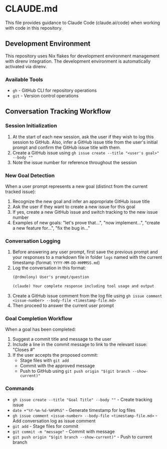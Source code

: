 # CLAUDE.md

This file provides guidance to Claude Code (claude.ai/code) when working with code in this repository.

## Development Environment

This repository uses Nix flakes for development environment management with direnv integration. The development environment is automatically activated via direnv.

### Available Tools
- `gh` - GitHub CLI for repository operations
- `git` - Version control operations

## Conversation Tracking Workflow

### Session Initialization
1. At the start of each new session, ask the user if they wish to log this session to GitHub. Also, infer a GitHub issue title from the user's initial prompt and confirm the GitHub issue title with them. 
2. Create a GitHub issue using `gh issue create --title "<user's goal>" --body ""`
3. Note the issue number for reference throughout the session

### New Goal Detection
When a user prompt represents a new goal (distinct from the current tracked issue):
1. Recognize the new goal and infer an appropriate GitHub issue title
2. Ask the user if they want to create a new issue for this goal
3. If yes, create a new GitHub issue and switch tracking to the new issue number
4. Examples of new goals: "let's prove that...", "now implement...", "create a new feature for...", "fix the bug in..."

### Conversation Logging
1. Before answering any user prompt, first save the previous prompt and your responses to a markdown file in folder `logs` named with the current timestamp (format: `YYYY-MM-DD-HHMMSS.md`)
2. Log the conversation in this format:
   ```markdown
   (@rdmolony) User's prompt/question
   
   (claude) Your complete response including tool usage and output
   ```
3. Create a GitHub issue comment from the log file using `gh issue comment <issue-number> --body-file <timestamp-file.md>`
4. Then proceed to answer the current user prompt

### Goal Completion Workflow
When a goal has been completed:
1. Suggest a commit title and message to the user
2. Include a line in the commit message to link to the relevant issue: "Closes #<issue-number>"
3. If the user accepts the proposed commit:
   - Stage files with `git add`
   - Commit with the approved message
   - Push to GitHub using `git push origin "$(git branch --show-current)"`

### Commands
- `gh issue create --title "Goal Title" --body ""` - Create tracking issue
- `date +"%Y-%m-%d-%H%M%S"` - Generate timestamp for log files
- `gh issue comment <issue-number> --body-file <timestamp-file.md>` - Add conversation log as issue comment
- `git add` - Stage files for commit
- `git commit -m "message"` - Commit with message
- `git push origin "$(git branch --show-current)"` - Push to current branch